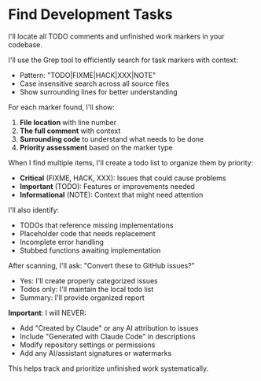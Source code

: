 # Find Development Tasks

I'll locate all TODO comments and unfinished work markers in your codebase.

I'll use the Grep tool to efficiently search for task markers with context:
- Pattern: "TODO|FIXME|HACK|XXX|NOTE"
- Case insensitive search across all source files
- Show surrounding lines for better understanding

For each marker found, I'll show:
1. **File location** with line number
2. **The full comment** with context
3. **Surrounding code** to understand what needs to be done
4. **Priority assessment** based on the marker type

When I find multiple items, I'll create a todo list to organize them by priority:
- **Critical** (FIXME, HACK, XXX): Issues that could cause problems
- **Important** (TODO): Features or improvements needed
- **Informational** (NOTE): Context that might need attention

I'll also identify:
- TODOs that reference missing implementations
- Placeholder code that needs replacement
- Incomplete error handling
- Stubbed functions awaiting implementation

After scanning, I'll ask: "Convert these to GitHub issues?"
- Yes: I'll create properly categorized issues
- Todos only: I'll maintain the local todo list
- Summary: I'll provide organized report

**Important**: I will NEVER:
- Add "Created by Claude" or any AI attribution to issues
- Include "Generated with Claude Code" in descriptions
- Modify repository settings or permissions
- Add any AI/assistant signatures or watermarks

This helps track and prioritize unfinished work systematically.